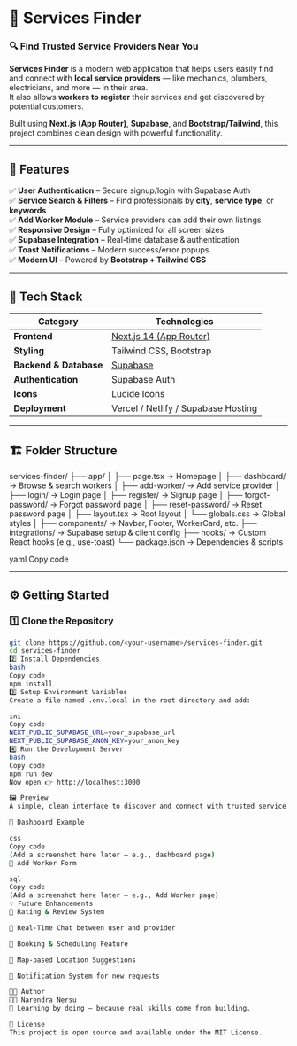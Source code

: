 # 🧰 Services Finder

### 🔍 Find Trusted Service Providers Near You

**Services Finder** is a modern web application that helps users easily find and connect with **local service providers** — like mechanics, plumbers, electricians, and more — in their area.  
It also allows **workers to register** their services and get discovered by potential customers.

Built using **Next.js (App Router)**, **Supabase**, and **Bootstrap/Tailwind**, this project combines clean design with powerful functionality.

---

## 🚀 Features

✅ **User Authentication** – Secure signup/login with Supabase Auth  
✅ **Service Search & Filters** – Find professionals by **city**, **service type**, or **keywords**  
✅ **Add Worker Module** – Service providers can add their own listings  
✅ **Responsive Design** – Fully optimized for all screen sizes  
✅ **Supabase Integration** – Real-time database & authentication  
✅ **Toast Notifications** – Modern success/error popups  
✅ **Modern UI** – Powered by **Bootstrap + Tailwind CSS**

---

## 🧠 Tech Stack

| Category | Technologies |
|-----------|---------------|
| **Frontend** | [Next.js 14 (App Router)](https://nextjs.org/) |
| **Styling** | Tailwind CSS, Bootstrap |
| **Backend & Database** | [Supabase](https://supabase.com/) |
| **Authentication** | Supabase Auth |
| **Icons** | Lucide Icons |
| **Deployment** | Vercel / Netlify / Supabase Hosting |

---

## 🏗️ Folder Structure

services-finder/
├── app/
│ ├── page.tsx → Homepage
│ ├── dashboard/ → Browse & search workers
│ ├── add-worker/ → Add service provider
│ ├── login/ → Login page
│ ├── register/ → Signup page
│ ├── forgot-password/ → Forgot password page
│ ├── reset-password/ → Reset password page
│ ├── layout.tsx → Root layout
│ └── globals.css → Global styles
│
├── components/ → Navbar, Footer, WorkerCard, etc.
├── integrations/ → Supabase setup & client config
├── hooks/ → Custom React hooks (e.g., use-toast)
└── package.json → Dependencies & scripts

yaml
Copy code

---

## ⚙️ Getting Started

### 1️⃣ Clone the Repository
```bash
git clone https://github.com/<your-username>/services-finder.git
cd services-finder
2️⃣ Install Dependencies
bash
Copy code
npm install
3️⃣ Setup Environment Variables
Create a file named .env.local in the root directory and add:

ini
Copy code
NEXT_PUBLIC_SUPABASE_URL=your_supabase_url
NEXT_PUBLIC_SUPABASE_ANON_KEY=your_anon_key
4️⃣ Run the Development Server
bash
Copy code
npm run dev
Now open 👉 http://localhost:3000

🖼️ Preview
A simple, clean interface to discover and connect with trusted service providers.

📸 Dashboard Example

css
Copy code
(Add a screenshot here later — e.g., dashboard page)
📸 Add Worker Form

sql
Copy code
(Add a screenshot here later — e.g., Add Worker page)
💡 Future Enhancements
🌟 Rating & Review System

💬 Real-Time Chat between user and provider

📅 Booking & Scheduling Feature

📍 Map-based Location Suggestions

🔔 Notification System for new requests

🧑‍💻 Author
👨‍💻 Narendra Nersu
📧 Learning by doing — because real skills come from building.

🪪 License
This project is open source and available under the MIT License.

